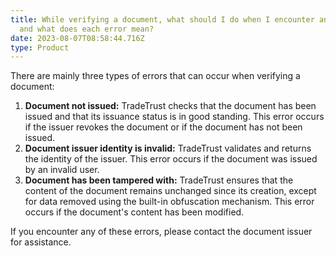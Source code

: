 ```yaml
---
title: While verifying a document, what should I do when I encounter an error,
  and what does each error mean?
date: 2023-08-07T08:58:44.716Z
type: Product
---
```

There are mainly three types of errors that can occur when verifying a document:

1. **Document not issued:** TradeTrust checks that the document has been issued and that its issuance status is in good standing. This error occurs if the issuer revokes the document or if the document has not been issued. 
2. **Document issuer identity is invalid:** TradeTrust validates and returns the identity of the issuer. This error occurs if the document was issued by an invalid user. 
3. **Document has been tampered with:** TradeTrust ensures that the content of the document remains unchanged since its creation, except for data removed using the built-in obfuscation mechanism. This error occurs if the document's content has been modified.

If you encounter any of these errors, please contact the document issuer for assistance.